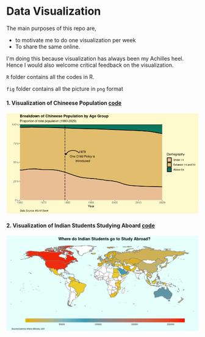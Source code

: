 # Data Visualization

The main purposes of this repo are,

- to motivate me to do one visualization per week 
- To share the same online. 

I'm doing this because visualization has always been my Achilles heel. Hence I would also welcome critical feedback on the visualization. 

`R` folder contains all the codes in R.

`fig` folder contains all the picture in `png` format 
 
 
 #### 1. Visualization of Chineese Population [code](https://github.com/SanjayShetty01/Data-Visualization/blob/main/R/ChinaVisualization.R)

![image1](https://github.com/SanjayShetty01/Data-Visualization/blob/main/fig/ChinaVisualization.png)

#### 2. Visualization of Indian Students Studying Aboard [code](https://github.com/SanjayShetty01/Data-Visualization/blob/main/R/visualizationOfStudentAboard.R)

![image2](https://github.com/SanjayShetty01/Data-Visualization/blob/main/fig/visualizationOfStudentAboard.png)
